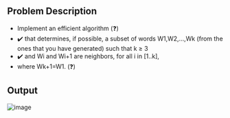 ## Problem Description
  - Implement an efficient algorithm (❓) 
  - :heavy_check_mark: that determines, if possible, a subset of words W1,W2,...,Wk (from the ones that you have generated) such that k ≥ 3
  - :heavy_check_mark: and Wi and Wi+1 are neighbors, for all i in [1..k],
  - where Wk+1=W1. (❓) 
## Output
![image](https://user-images.githubusercontent.com/61457770/154835912-7b98e3c9-26aa-4322-bd5b-2ad214126b8b.png)
